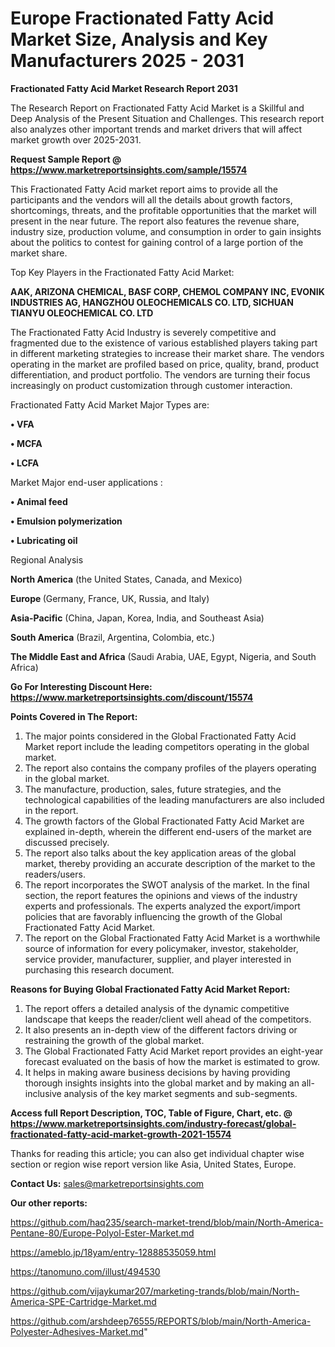  # Europe Fractionated Fatty Acid Market Size, Analysis and Key Manufacturers 2025 - 2031

<strong>Fractionated Fatty Acid Market Research Report 2031</strong>

The Research Report on Fractionated Fatty Acid Market is a Skillful and Deep Analysis of the Present Situation and Challenges. This research report also analyzes other important trends and market drivers that will affect market growth over 2025-2031.

<strong>Request Sample Report @ <a href=https://www.marketreportsinsights.com/sample/15574>https://www.marketreportsinsights.com/sample/15574</a></strong>

This Fractionated Fatty Acid market report aims to provide all the participants and the vendors will all the details about growth factors, shortcomings, threats, and the profitable opportunities that the market will present in the near future. The report also features the revenue share, industry size, production volume, and consumption in order to gain insights about the politics to contest for gaining control of a large portion of the market share.

Top Key Players in the Fractionated Fatty Acid Market:

<strong>AAK, ARIZONA CHEMICAL, BASF CORP, CHEMOL COMPANY INC, EVONIK INDUSTRIES AG, HANGZHOU OLEOCHEMICALS CO. LTD, SICHUAN TIANYU OLEOCHEMICAL CO. LTD</strong>

The Fractionated Fatty Acid Industry is severely competitive and fragmented due to the existence of various established players taking part in different marketing strategies to increase their market share. The vendors operating in the market are profiled based on price, quality, brand, product differentiation, and product portfolio. The vendors are turning their focus increasingly on product customization through customer interaction.

Fractionated Fatty Acid Market Major Types are:

<strong>• VFA

• MCFA

• LCFA</strong>

Market Major end-user applications :

<strong>• Animal feed

• Emulsion polymerization

• Lubricating oil</strong>

Regional Analysis

</u><strong><b>North America</b></strong> (the United States, Canada, and Mexico)

<strong><b>Europe </b></strong>(Germany, France, UK, Russia, and Italy)

<strong><b>Asia-Pacific</b></strong> (China, Japan, Korea, India, and Southeast Asia)

<strong><b>South America</b></strong> (Brazil, Argentina, Colombia, etc.)

<strong><b>The Middle East and Africa</b></strong> (Saudi Arabia, UAE, Egypt, Nigeria, and South Africa)

<strong>Go For Interesting Discount Here: <a href=https://www.marketreportsinsights.com/discount/15574>https://www.marketreportsinsights.com/discount/15574</a></strong>

<strong>Points Covered in The Report:</strong>
<ol>
  <li>The major points considered in the Global Fractionated Fatty Acid Market report include the leading competitors operating in the global market.</li>
  <li>The report also contains the company profiles of the players operating in the global market.</li>
  <li>The manufacture, production, sales, future strategies, and the technological capabilities of the leading manufacturers are also included in the report.</li>
  <li>The growth factors of the Global Fractionated Fatty Acid Market are explained in-depth, wherein the different end-users of the market are discussed precisely.</li>
  <li>The report also talks about the key application areas of the global market, thereby providing an accurate description of the market to the readers/users.</li>
  <li>The report incorporates the SWOT analysis of the market. In the final section, the report features the opinions and views of the industry experts and professionals. The experts analyzed the export/import policies that are favorably influencing the growth of the Global Fractionated Fatty Acid Market.</li>
  <li>The report on the Global Fractionated Fatty Acid Market is a worthwhile source of information for every policymaker, investor, stakeholder, service provider, manufacturer, supplier, and player interested in purchasing this research document.</li>
</ol>
<strong>Reasons for Buying Global Fractionated Fatty Acid Market Report:</strong>

<ol>
  <li>The report offers a detailed analysis of the dynamic competitive landscape that keeps the reader/client well ahead of the competitors.</li>
  <li>It also presents an in-depth view of the different factors driving or restraining the growth of the global market.</li>
  <li>The Global Fractionated Fatty Acid Market report provides an eight-year forecast evaluated on the basis of how the market is estimated to grow.</li>
  <li>It helps in making aware business decisions by having providing thorough insights insights into the global market and by making an all-inclusive analysis of the key market segments and sub-segments.</li>
</ol>
<strong>Access full Report Description, TOC, Table of Figure, Chart, etc. @ <a href=https://www.marketreportsinsights.com/industry-forecast/global-fractionated-fatty-acid-market-growth-2021-15574>https://www.marketreportsinsights.com/industry-forecast/global-fractionated-fatty-acid-market-growth-2021-15574</a></strong>


Thanks for reading this article; you can also get individual chapter wise section or region wise report version like Asia, United States, Europe.

<strong>Contact Us:</strong>
sales@marketreportsinsights.com

<strong>Our other reports:</strong>

<a href=https://github.com/haq235/search-market-trend/blob/main/North-America-Pentane-80/Europe-Polyol-Ester-Market.md>https://github.com/haq235/search-market-trend/blob/main/North-America-Pentane-80/Europe-Polyol-Ester-Market.md</a>

<a href=https://ameblo.jp/18yam/entry-12888535059.html>https://ameblo.jp/18yam/entry-12888535059.html</a>

<a href=https://tanomuno.com/illust/494530>https://tanomuno.com/illust/494530</a>

<a href=https://github.com/vijaykumar207/marketing-trands/blob/main/North-America-SPE-Cartridge-Market.md>https://github.com/vijaykumar207/marketing-trands/blob/main/North-America-SPE-Cartridge-Market.md</a>

<a href=https://github.com/arshdeep76555/REPORTS/blob/main/North-America-Polyester-Adhesives-Market.md>https://github.com/arshdeep76555/REPORTS/blob/main/North-America-Polyester-Adhesives-Market.md</a>"
